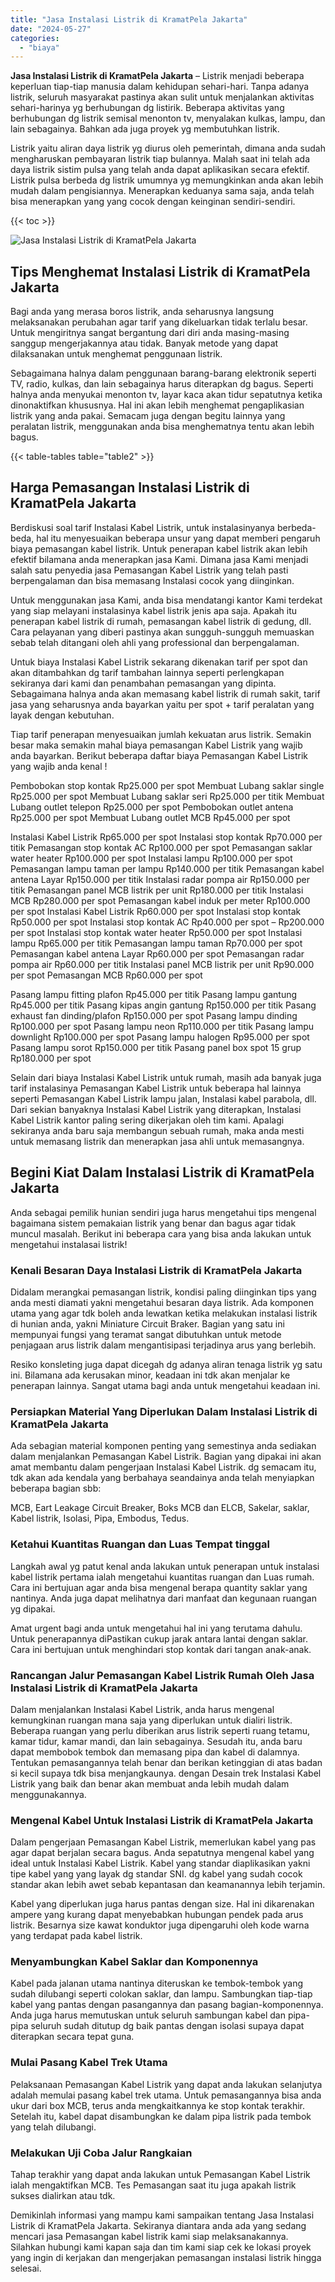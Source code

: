 ```yaml
---
title: "Jasa Instalasi Listrik di KramatPela Jakarta"
date: "2024-05-27"
categories: 
  - "biaya"
---
```


**Jasa Instalasi Listrik di KramatPela Jakarta** – Listrik menjadi beberapa keperluan tiap-tiap manusia dalam kehidupan sehari-hari. Tanpa adanya listrik, seluruh masyarakat pastinya akan sulit untuk menjalankan aktivitas sehari-harinya yg berhubungan dg listirik. Beberapa aktivitas yang berhubungan dg listrik semisal menonton tv, menyalakan kulkas, lampu, dan lain sebagainya. Bahkan ada juga proyek yg membutuhkan listrik.

Listrik yaitu aliran daya listrik yg diurus oleh pemerintah, dimana anda sudah mengharuskan pembayaran listrik tiap bulannya. Malah saat ini telah ada daya listrik sistim pulsa yang telah anda dapat aplikasikan secara efektif. Listrik pulsa berbeda dg listrik umumnya yg memungkinkan anda akan lebih mudah dalam pengisiannya. Menerapkan keduanya sama saja, anda telah bisa menerapkan yang yang cocok dengan keinginan sendiri-sendiri.

{{< toc >}}

![Jasa Instalasi Listrik di KramatPela Jakarta](/images/instalasi-listrik-murah27.png)

## Tips Menghemat Instalasi Listrik di KramatPela Jakarta

Bagi anda yang merasa boros listrik, anda seharusnya langsung melaksanakan perubahan agar tarif yang dikeluarkan tidak terlalu besar. Untuk mengiritnya sangat bergantung dari diri anda masing-masing sanggup mengerjakannya atau tidak. Banyak metode yang dapat dilaksanakan untuk menghemat penggunaan listrik.

Sebagaimana halnya dalam penggunaan barang-barang elektronik seperti TV, radio, kulkas, dan lain sebagainya harus diterapkan dg bagus. Seperti halnya anda menyukai menonton tv, layar kaca akan tidur sepatutnya ketika dinonaktifkan khususnya. Hal ini akan lebih menghemat pengaplikasian listrik yang anda pakai. Semacam juga dengan begitu lainnya yang peralatan listrik, menggunakan anda bisa menghematnya tentu akan lebih bagus.

{{< table-tables table="table2" >}}

## Harga Pemasangan Instalasi Listrik di KramatPela Jakarta

Berdiskusi soal tarif Instalasi Kabel Listrik, untuk instalasinyanya berbeda-beda, hal itu menyesuaikan beberapa unsur yang dapat memberi pengaruh biaya pemasangan kabel listrik. Untuk penerapan kabel listrik akan lebih efektif bilamana anda menerapkan jasa Kami. Dimana jasa Kami menjadi salah satu penyedia jasa Pemasangan Kabel Listrik yang telah pasti berpengalaman dan bisa memasang Instalasi cocok yang diinginkan.

Untuk menggunakan jasa Kami, anda bisa mendatangi kantor Kami terdekat yang siap melayani instalasinya kabel listrik jenis apa saja. Apakah itu penerapan kabel listrik di rumah, pemasangan kabel listrik di gedung, dll. Cara pelayanan yang diberi pastinya akan sungguh-sungguh memuaskan sebab telah ditangani oleh ahli yang professional dan berpengalaman.

Untuk biaya Instalasi Kabel Listrik sekarang dikenakan tarif per spot dan akan ditambahkan dg tarif tambahan lainnya seperti perlengkapan sekiranya dari kami dan penambahan pemasangan yang dipinta. Sebagaimana halnya anda akan memasang kabel listrik di rumah sakit, tarif jasa yang seharusnya anda bayarkan yaitu per spot + tarif peralatan yang layak dengan kebutuhan.

Tiap tarif penerapan menyesuaikan jumlah kekuatan arus listrik. Semakin besar maka semakin mahal biaya pemasangan Kabel Listrik yang wajib anda bayarkan. Berikut beberapa daftar biaya Pemasangan Kabel Listrik yang wajib anda kenal !

Pembobokan stop kontak Rp25.000 per spot Membuat Lubang saklar single Rp25.000 per spot Membuat Lubang saklar seri Rp25.000 per titik Membuat Lubang outlet telepon Rp25.000 per spot Pembobokan outlet antena Rp25.000 per spot Membuat Lubang outlet MCB Rp45.000 per spot

Instalasi Kabel Listrik Rp65.000 per spot Instalasi stop kontak Rp70.000 per titik Pemasangan stop kontak AC Rp100.000 per spot Pemasangan saklar water heater Rp100.000 per spot Instalasi lampu Rp100.000 per spot Pemasangan lampu taman per lampu Rp140.000 per titik Pemasangan kabel antena Layar Rp150.000 per titik Instalasi radar pompa air Rp150.000 per titik Pemasangan panel MCB listrik per unit Rp180.000 per titik Instalasi MCB Rp280.000 per spot Pemasangan kabel induk per meter Rp100.000 per spot Instalasi Kabel Listrik Rp60.000 per spot Instalasi stop kontak Rp50.000 per spot Instalasi stop kontak AC Rp40.000 per spot – Rp200.000 per spot Instalasi stop kontak water heater Rp50.000 per spot Instalasi lampu Rp65.000 per titik Pemasangan lampu taman Rp70.000 per spot Pemasangan kabel antena Layar Rp60.000 per spot Pemasangan radar pompa air Rp60.000 per titik Instalasi panel MCB listrik per unit Rp90.000 per spot Pemasangan MCB Rp60.000 per spot

Pasang lampu fitting plafon Rp45.000 per titik Pasang lampu gantung Rp45.000 per titik Pasang kipas angin gantung Rp150.000 per titik Pasang exhaust fan dinding/plafon Rp150.000 per spot Pasang lampu dinding Rp100.000 per spot Pasang lampu neon Rp110.000 per titik Pasang lampu downlight Rp100.000 per spot Pasang lampu halogen Rp95.000 per spot Pasang lampu sorot Rp150.000 per titik Pasang panel box spot 15 grup Rp180.000 per spot

Selain dari biaya Instalasi Kabel Listrik untuk rumah, masih ada banyak juga tarif instalasinya Pemasangan Kabel Listrik untuk beberapa hal lainnya seperti Pemasangan Kabel Listrik lampu jalan, Instalasi kabel parabola, dll. Dari sekian banyaknya Instalasi Kabel Listrik yang diterapkan, Instalasi Kabel Listrik kantor paling sering dikerjakan oleh tim kami. Apalagi sekiranya anda baru saja membangun sebuah rumah, maka anda mesti untuk memasang listrik dan menerapkan jasa ahli untuk memasangnya.

## Begini Kiat Dalam Instalasi Listrik di KramatPela Jakarta


Anda sebagai pemilik hunian sendiri juga harus mengetahui tips mengenal bagaimana sistem pemakaian listrik yang benar dan bagus agar tidak muncul masalah. Berikut ini beberapa cara yang bisa anda lakukan untuk mengetahui instalasai listrik!

### Kenali Besaran Daya Instalasi Listrik di KramatPela Jakarta

Didalam merangkai pemasangan listrik, kondisi paling diinginkan tips yang anda mesti diamati yakni mengetahui besaran daya listrik. Ada komponen utama yang agar tdk boleh anda lewatkan ketika melakukan instalasi listrik di hunian anda, yakni Miniature Circuit Braker. Bagian yang satu ini mempunyai fungsi yang teramat sangat dibutuhkan untuk metode penjagaan arus listrik dalam mengantisipasi terjadinya arus yang berlebih.

Resiko konsleting juga dapat dicegah dg adanya aliran tenaga listrik yg satu ini. Bilamana ada kerusakan minor, keadaan ini tdk akan menjalar ke penerapan lainnya. Sangat utama bagi anda untuk mengetahui keadaan ini.

### Persiapkan Material Yang Diperlukan Dalam Instalasi Listrik di KramatPela Jakarta

Ada sebagian material komponen penting yang semestinya anda sediakan dalam menjalankan Pemasangan Kabel Listrik. Bagian yang dipakai ini akan amat membantu dalam pengerjaan Instalasi Kabel Listrik. dg semacam itu, tdk akan ada kendala yang berbahaya seandainya anda telah menyiapkan beberapa bagian sbb:

MCB, Eart Leakage Circuit Breaker, Boks MCB dan ELCB, Sakelar, saklar, Kabel listrik, Isolasi, Pipa, Embodus, Tedus.

### Ketahui Kuantitas Ruangan dan Luas Tempat tinggal

Langkah awal yg patut kenal anda lakukan untuk penerapan untuk instalasi kabel listrik pertama ialah mengetahui kuantitas ruangan dan Luas rumah. Cara ini bertujuan agar anda bisa mengenal berapa quantity saklar yang nantinya. Anda juga dapat melihatnya dari manfaat dan kegunaan ruangan yg dipakai.

Amat urgent bagi anda untuk mengetahui hal ini yang terutama dahulu. Untuk penerapannya diPastikan cukup jarak antara lantai dengan saklar. Cara ini bertujuan untuk menghindari stop kontak dari tangan anak-anak.

### Rancangan Jalur Pemasangan Kabel Listrik Rumah Oleh Jasa Instalasi Listrik di KramatPela Jakarta

Dalam menjalankan Instalasi Kabel Listrik, anda harus mengenal kemungkinan ruangan mana saja yang diperlukan untuk dialiri listrik. Beberapa ruangan yang perlu diberikan arus listrik seperti ruang tetamu, kamar tidur, kamar mandi, dan lain sebagainya. Sesudah itu, anda baru dapat membobok tembok dan memasang pipa dan kabel di dalamnya. Tentukan pemasangannya telah benar dan berikan ketinggian di atas badan si kecil supaya tdk bisa menjangkaunya. dengan Desain trek Instalasi Kabel Listrik yang baik dan benar akan membuat anda lebih mudah dalam menggunakannya.

### Mengenal Kabel Untuk Instalasi Listrik di KramatPela Jakarta

Dalam pengerjaan Pemasangan Kabel Listrik, memerlukan kabel yang pas agar dapat berjalan secara bagus. Anda sepatutnya mengenal kabel yang ideal untuk Instalasi Kabel Listrik. Kabel yang standar diaplikasikan yakni tipe kabel yang yang layak dg standar SNI. dg kabel yang sudah cocok standar akan lebih awet sebab kepantasan dan keamanannya lebih terjamin.

Kabel yang diperlukan juga harus pantas dengan size. Hal ini dikarenakan ampere yang kurang dapat menyebabkan hubungan pendek pada arus listrik. Besarnya size kawat konduktor juga dipengaruhi oleh kode warna yang terdapat pada kabel listrik.

### Menyambungkan Kabel Saklar dan Komponennya

Kabel pada jalanan utama nantinya diteruskan ke tembok-tembok yang sudah dilubangi seperti colokan saklar, dan lampu. Sambungkan tiap-tiap kabel yang pantas dengan pasangannya dan pasang bagian-komponennya. Anda juga harus memutuskan untuk seluruh sambungan kabel dan pipa-pipa seluruh sudah ditutup dg baik pantas dengan isolasi supaya dapat diterapkan secara tepat guna.

### Mulai Pasang Kabel Trek Utama

Pelaksanaan Pemasangan Kabel Listrik yang dapat anda lakukan selanjutya adalah memulai pasang kabel trek utama. Untuk pemasangannya bisa anda ukur dari box MCB, terus anda mengkaitkannya ke stop kontak terakhir. Setelah itu, kabel dapat disambungkan ke dalam pipa listrik pada tembok yang telah dilubangi.

### Melakukan Uji Coba Jalur Rangkaian

Tahap terakhir yang dapat anda lakukan untuk Pemasangan Kabel Listrik ialah mengaktifkan MCB. Tes Pemasangan saat itu juga apakah listrik sukses dialirkan atau tdk.

Demikinlah informasi yang mampu kami sampaikan tentang Jasa Instalasi Listrik di KramatPela Jakarta. Sekiranya diantara anda ada yang sedang mencari jasa Pemasangan kabel listrik kami siap melaksanakannya. Silahkan hubungi kami kapan saja dan tim kami siap cek ke lokasi proyek yang ingin di kerjakan dan mengerjakan pemasangan instalasi listrik hingga selesai.
